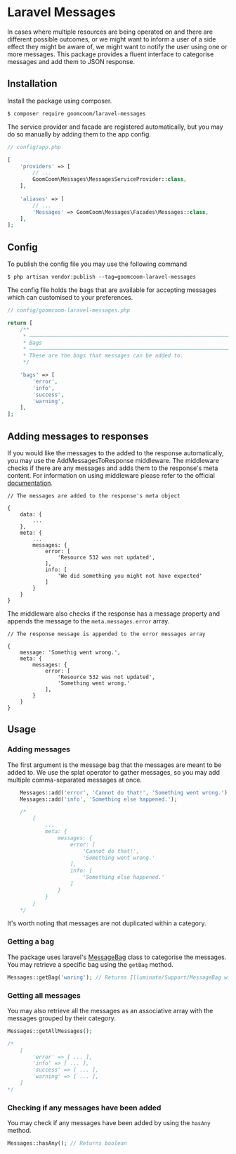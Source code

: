 # Laravel Messages

In cases where multiple resources are being operated on and there are different possible outcomes, or we might want to
inform a user of a side effect they might be aware of, we might want to notify the user using one or more messages.
This package provides a fluent interface to categorise messages and add them to JSON response.

## Installation
Install the package using composer.
```shell script
$ composer require goomcoom/laravel-messages
```
The service provider and facade are registered automatically, but you may do so manually by adding them to the app
config.
```php
// config/app.php

[
    'providers' => [
        // ...
        GoomCoom\Messages\MessagesServiceProvider::class,
    ],
    
    'aliases' => [
        // ...
        'Messages' => GoomCoom\Messages\Facades\Messages::class,
    ],
];
```

## Config
To publish the config file you may use the following command
```shell script
$ php artisan vendor:publish --tag=goomcoom-laravel-messages
```
The config file holds the bags that are available for accepting messages which can customised to your preferences.
```php
// config/goomcoom-laravel-messages.php

return [
    /**
     * –––––––––––––––––––––––––––––––––––––––––––––––––––––––––––––––––––––––––
     * Bags
     * –––––––––––––––––––––––––––––––––––––––––––––––––––––––––––––––––––––––––
     * These are the bags that messages can be added to.
     */

    'bags' => [
        'error',
        'info',
        'success',
        'warning',
    ],
];

```


## Adding messages to responses
If you would like the messages to the added to the response automatically, you may use the AddMessagesToResponse
middleware. The middleware checks if there are any messages and adds them to the response's meta content.
For information on using middleware please refer to the official [documentation](https://laravel.com/docs/7.x/middleware).

```
// The messages are added to the response's meta object

{
    data: {
        ...
    },
    meta: {
        ...
        messages: {
            error: [
                'Resource 532 was not updated',
            ],
            info: [
                'We did something you might not have expected'
            ]
        }
    }
}
```
The middleware also checks if the response has a message property and appends the message to the
`meta.messages.error` array.

```
// The response message is appended to the error messages array

{
    message: 'Somethig went wrong.',
    meta: {
        messages: {
            error: [
                'Resource 532 was not updated',
                'Something went wrong.'
            ],
        }
    }
}
```

## Usage
### Adding messages
The first argument is the message bag that the messages are meant to be added to. We use the splat operator to
gather messages, so you may add multiple comma-separated messages at once.
```php
    Messages::add('error', 'Cannot do that!', 'Something went wrong.');
    Messages::add('info', 'Something else happened.');

    /*
        {
            ...
            meta: {
                messages: {
                    error: [
                        'Cannot do that!',
                        'Something went wrong.'
                    ],
                    info: [
                        'Something else happened.'
                    ]
                }
            }
        }
    */
```
It's worth noting that messages are not duplicated within a category.

### Getting a bag
The package uses laravel's [MessageBag](https://laravel.com/api/7.x/Illuminate/Support/MessageBag.html) class 
to categorise the messages. You may retrieve a specific bag using the `getBag` method.

```php
Messages::getBag('waring'); // Returns Illuminate/Support/MessageBag with "warning" messages
```

### Getting all messages
You may also retrieve all the messages as an associative array with the messages grouped by their category.

```php
Messages::getAllMessages();

/*
    [
        'error' => [ ... ],
        'info' => [ ... ],
        'success' => [ ... ],
        'warning' => [ ... ],
    ]
*/
```

### Checking if any messages have been added
You may check if any messages have been added by using the `hasAny` method.

```php
Messages::hasAny(); // Returns boolean
```
